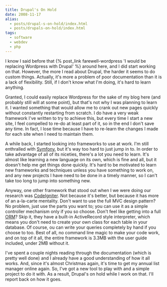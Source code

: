 ```yaml
---
title: Drupal's On Hold
date: 2008-11-17
alias:
  - posts/drupal-s-on-hold/index.html
  - posts/drupals-on-hold/index.html
tags:
  - software
  - webdev
  - php
---
```


I know I said before that {% post_link farewell-wordpress 'I would be replacing Wordpress with Drupal' %} around here, and I did start working on that. However, the more I read about Drupal, the harder it seems to do custom things. Actually, it's more a problem of poor documentation than it is a lack of flexibility. Still, if I don't know what I'm doing, it's hard to learn anything.

Granted, I could easily replace Wordpress for the sake of my blog here (and probably still will at some point), but that's not why I was planning to learn it. I wanted something that would allow me to crank out new pages quickly without constantly restarting from scratch. I do have a very weak framework I've written to try to achieve this, but every time I start a new site, I feel compelled to re-do at least part of it, so in the end I don't save any time. In fact, I lose time because I have to re-learn the changes I made for each site when I need to maintain them.

A while back, I started looking into frameworks to use at work. I'm still enthralled with [Symfony](http://www.symfony-project.org/), but it's way too hard to just jump in to. In order to take advantage of all of its niceties, there's a lot you need to learn. It's almost like learning a new language on its own, which is fine and all, but it doesn't help me get things done quickly. It's hard to be motivated to learn new frameworks and techniques unless you have something to work on, and any new projects I have need to be done in a timely manner, so I can't take too long to jump into something new.

Anyway, one other framework that stood out when I we were doing our research was [CodeIgniter](http://codeigniter.com/). Not because it's better, but because it has more of an a-la-carte mentality. Don't want to use the full MVC design pattern? No problem, just use the parts you want to; you can use it as a simple controller mechanism only if you so choose. Don't feel like getting into a full [ORM](http://en.wikipedia.org/wiki/Object-relational_mapping)? Skip it, they have a built-in ActiveRecord style interpreter, which means you don't need to create your own class for each table in your database. Of course, ou can write your queries completely by hand if you choose to too. Best of all, no command line magic to make your code work, and on top of it all, the entire framework is 3.3MB with the user guide included, under 2MB without it.

I've spent a couple nights reading through the documentation (which is pretty well done) and I already have a good understanding of how it all works. And, since it's almost Christmas again, it's time to get my annual list manager online again. So, I've got a new tool to play with and a simple project to do it with. As a result, Drupal's on hold while I work on that. I'll report back on how it goes.
